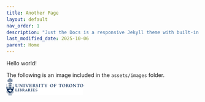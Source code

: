 ```yaml
---
title: Another Page
layout: default
nav_order: 1
description: "Just the Docs is a responsive Jekyll theme with built-in search that is easily customizable and hosted on GitHub Pages."
last_modified_date: 2025-10-06
parent: Home
---
```

Hello world!

The following is an image included in the `assets/images` folder.
<br><img src="assets/images/UTL.png" alt="UTL logo" width="200"/>